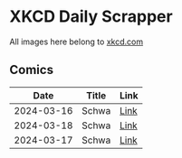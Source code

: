 # XKCD Daily Scrapper

All images here belong to [xkcd.com](https://xkcd.com "xkcd.com")

## Comics

| Date | Title | Link |
| ---- | ----- | ---- |
| 2024-03-16 | Schwa | [Link](./2024-03-16_Schwa "Schwa") |
| 2024-03-18 | Schwa | [Link](./2024-03-18_Schwa "Schwa") |
| 2024-03-17 | Schwa | [Link](./2024-03-17_Schwa "Schwa") |